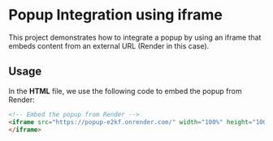 # Popup Integration using iframe

This project demonstrates how to integrate a popup by using an iframe that embeds content from an external URL (Render in this case).

## Usage

In the **HTML** file, we use the following code to embed the popup from Render:

```html
<!-- Embed the popup from Render -->
<iframe src="https://popup-e2kf.onrender.com/" width="100%" height="100%" style="border: none; position: fixed; top: 0; left: 0; z-index: 9999;">
</iframe>

